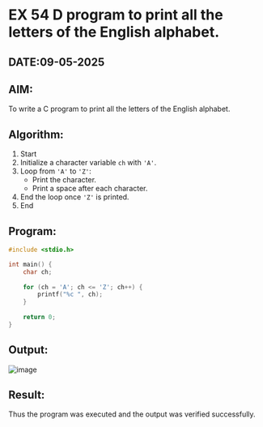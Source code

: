 # EX 54 D program to print all the letters of the English alphabet.
## DATE:09-05-2025
## AIM:
To write a C program to print all the letters of the English alphabet.

## Algorithm:
1. Start
2. Initialize a character variable `ch` with `'A'`.  
3. Loop from `'A'` to `'Z'`:  
   - Print the character.  
   - Print a space after each character.  
4. End the loop once `'Z'` is printed.  
5. End

## Program:
```c program
#include <stdio.h>

int main() {
    char ch;
    
    for (ch = 'A'; ch <= 'Z'; ch++) {
        printf("%c ", ch);
    }
    
    return 0;
}
```

## Output:
![image](https://github.com/user-attachments/assets/19dc5de0-1868-49eb-ae01-387170e6b6bc)

## Result:
Thus the program was executed and the output was verified successfully.
